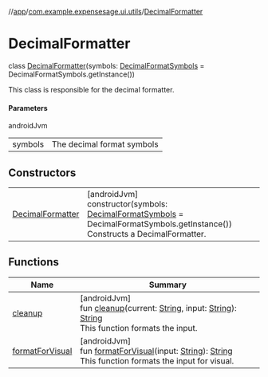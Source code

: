 //[app](../../../index.md)/[com.example.expensesage.ui.utils](../index.md)/[DecimalFormatter](index.md)

# DecimalFormatter

class [DecimalFormatter](index.md)(symbols: [DecimalFormatSymbols](https://developer.android.com/reference/kotlin/java/text/DecimalFormatSymbols.html) = DecimalFormatSymbols.getInstance())

This class is responsible for the decimal formatter.

#### Parameters

androidJvm

| | |
|---|---|
| symbols | The decimal format symbols |

## Constructors

| | |
|---|---|
| [DecimalFormatter](-decimal-formatter.md) | [androidJvm]<br>constructor(symbols: [DecimalFormatSymbols](https://developer.android.com/reference/kotlin/java/text/DecimalFormatSymbols.html) = DecimalFormatSymbols.getInstance())<br>Constructs a DecimalFormatter. |

## Functions

| Name | Summary |
|---|---|
| [cleanup](cleanup.md) | [androidJvm]<br>fun [cleanup](cleanup.md)(current: [String](https://kotlinlang.org/api/latest/jvm/stdlib/kotlin/-string/index.html), input: [String](https://kotlinlang.org/api/latest/jvm/stdlib/kotlin/-string/index.html)): [String](https://kotlinlang.org/api/latest/jvm/stdlib/kotlin/-string/index.html)<br>This function formats the input. |
| [formatForVisual](format-for-visual.md) | [androidJvm]<br>fun [formatForVisual](format-for-visual.md)(input: [String](https://kotlinlang.org/api/latest/jvm/stdlib/kotlin/-string/index.html)): [String](https://kotlinlang.org/api/latest/jvm/stdlib/kotlin/-string/index.html)<br>This function formats the input for visual. |
